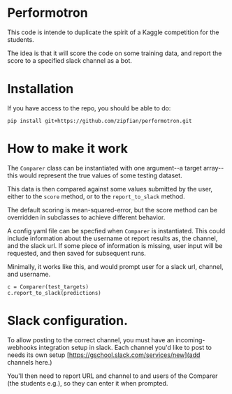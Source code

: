 Performotron
========

This code is intende to duplicate the spirit of a Kaggle competition for the students.

The idea is that it will score the code on some training data, and report the score to a specified slack channel as a bot.

Installation
=====
If you have access to the repo, you should be able to do:

`pip install git+https://github.com/zipfian/performotron.git`

How to make it work
========

The `Comparer` class can be instantiated with one argument--a target array--this
would represent the true values of some testing dataset.

This data is then compared against some values submitted by the user,
either to the `score` method, or to the `report_to_slack` method.

The default scoring is mean-squared-error, but the score method can be
overridden in subclasses to achieve different behavior.

A config yaml file can be specfied when `Comparer` is instantiated. This could include
information about the username ot report results as, the channel, and the slack url.
If some piece of information is missing, user input will be requested, and then saved
for subsequent runs.

Minimally, it works like this, and would prompt user for a slack url, channel, and
username.

    c = Comparer(test_targets)
    c.report_to_slack(predictions)

Slack configuration.
=====

To allow posting to the correct channel, you must have an incoming-webhooks
integration setup in slack. Each channel you'd like to post to needs its own
setup [https://gschool.slack.com/services/new](add channels here.)

You'll then need to report URL and channel to and users of the Comparer (the
students e.g.), so they can enter it when prompted.



